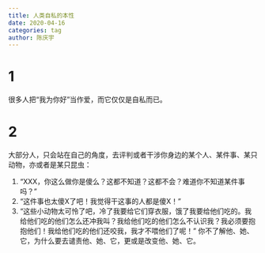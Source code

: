```yaml
---
title: 人类自私的本性
date: 2020-04-16
categories: tag
author: 陈庆宇
---
```


# 1
很多人把“我为你好”当作爱，而它仅仅是自私而已。

# 2
大部分人，只会站在自己的角度，去评判或者干涉你身边的某个人、某件事、某只动物，亦或者是某只昆虫：

1. “XXX，你这么做你是傻么？这都不知道？这都不会？难道你不知道某件事吗？”
2. “这件事也太傻X了吧！我觉得干这事的人都是傻X！”
3. “这些小动物太可怜了吧，冷了我要给它们穿衣服，饿了我要给他们吃的。我给他们吃的他们怎么还冲我叫？我给他们吃的他们怎么不认识我？我必须要抱抱他们！我给他们吃的他们还咬我，我才不喂他们了呢！”
你不了解他、她、它，为什么要去谴责他、她、它，更或是改变他、她、它。

<Vssue />